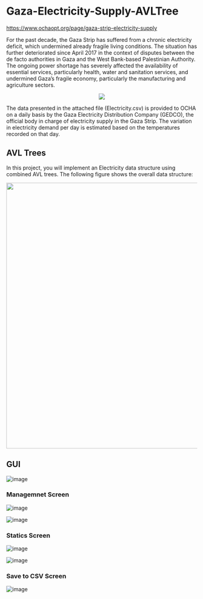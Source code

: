 # Gaza-Electricity-Supply-AVLTree
https://www.ochaopt.org/page/gaza-strip-electricity-supply

For the past decade, the Gaza Strip has suffered from a chronic electricity deficit, which undermined already fragile living conditions. The situation has further deteriorated since April 2017 in the context of disputes between the de facto authorities in Gaza and the West Bank-based Palestinian Authority. The ongoing power shortage has severely affected the availability of essential services, particularly health, water and sanitation services, and undermined Gaza’s fragile economy, particularly the manufacturing and agriculture sectors.

<div align="center">
  <img src="https://github.com/sondosaabed/Gaza-Electricity-Supply-AVLTree/assets/65151701/034c47af-45e7-4249-84b1-cbf81b4ad63e"/>
</div>

The data presented in the attached file (Electricity.csv) is provided to OCHA on a daily basis by the Gaza Electricity Distribution Company (GEDCO), the official body in charge of electricity supply in the Gaza Strip. The variation in electricity demand per day is estimated based on the temperatures recorded on that day.

## AVL Trees

In this project, you will implement an Electricity data structure using combined AVL trees. The following figure shows the overall data structure: 

<div align="center">
<img src="https://github.com/sondosaabed/Gaza-Electricity-Supply-AVLTree/assets/65151701/0c5e9a26-7937-4bd7-b877-6c5cc9c1e0a3" height="700"/>
</div>

## GUI
![image](https://github.com/sondosaabed/Gaza-Electricity-Supply-AVLTree/assets/65151701/ea744733-aa01-4432-8163-d45cb988e7d8)

### Managemnet Screen
![image](https://github.com/sondosaabed/Gaza-Electricity-Supply-AVLTree/assets/65151701/5f1c9daa-e7aa-4a68-a69d-6a6e411d8390)

![image](https://github.com/sondosaabed/Gaza-Electricity-Supply-AVLTree/assets/65151701/82b56e4f-e1d6-494b-bcfa-7988961d36f8)

### Statics Screen
![image](https://github.com/sondosaabed/Gaza-Electricity-Supply-AVLTree/assets/65151701/983d8d35-28ee-4796-a8df-a585ee16c960)

![image](https://github.com/sondosaabed/Gaza-Electricity-Supply-AVLTree/assets/65151701/3e690c06-6f5d-44a5-bfd1-72f6fe90d882)

### Save to CSV Screen
![image](https://github.com/sondosaabed/Gaza-Electricity-Supply-AVLTree/assets/65151701/56730a52-324d-445e-a674-3d708907e682)

